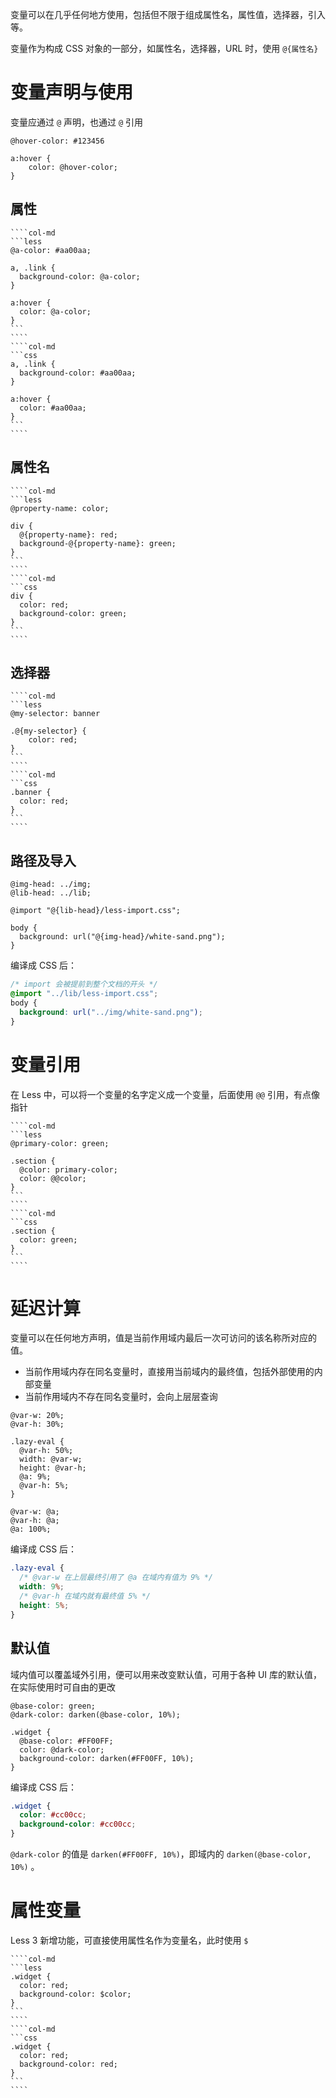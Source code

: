 变量可以在几乎任何地方使用，包括但不限于组成属性名，属性值，选择器，引入等。

变量作为构成 CSS 对象的一部分，如属性名，选择器，URL 时，使用 `@{属性名}`
# 变量声明与使用

变量应通过 `@` 声明，也通过 `@` 引用

```Less
@hover-color: #123456

a:hover {
    color: @hover-color;
}
```
## 属性

`````col
````col-md
```less
@a-color: #aa00aa;  
  
a, .link {  
  background-color: @a-color;  
}  
  
a:hover {  
  color: @a-color;  
}
```
````
````col-md
```css
a, .link {  
  background-color: #aa00aa;  
}

a:hover {  
  color: #aa00aa;  
}
```
````
`````
## 属性名
`````col
````col-md
```less
@property-name: color;  
  
div {  
  @{property-name}: red;  
  background-@{property-name}: green;  
}
```
````
````col-md
```css
div {  
  color: red;  
  background-color: green;  
}
```
````
`````
## 选择器

`````col
````col-md
```less
@my-selector: banner

.@{my-selector} {
    color: red;
}
```
````
````col-md
```css
.banner {  
  color: red;  
}
```
````
`````
## 路径及导入

```Less
@img-head: ../img;  
@lib-head: ../lib;  
  
@import "@{lib-head}/less-import.css";  
  
body {  
  background: url("@{img-head}/white-sand.png");  
}
```

编译成 CSS 后：

```CSS
/* import 会被提前到整个文档的开头 */
@import "../lib/less-import.css";
body {  
  background: url("../img/white-sand.png");  
}
```
# 变量引用

在 Less 中，可以将一个变量的名字定义成一个变量，后面使用 `@@` 引用，有点像指针

`````col
````col-md
```less
@primary-color: green;  
  
.section {  
  @color: primary-color;  
  color: @@color;  
}
```
````
````col-md
```css
.section {  
  color: green;  
}
```
````
`````
# 延迟计算

变量可以在任何地方声明，值是当前作用域内最后一次可访问的该名称所对应的值。
- 当前作用域内存在同名变量时，直接用当前域内的最终值，包括外部使用的内部变量
- 当前作用域内不存在同名变量时，会向上层层查询

```Less
@var-w: 20%;  
@var-h: 30%;  
  
.lazy-eval {  
  @var-h: 50%;  
  width: @var-w;  
  height: @var-h;  
  @a: 9%;  
  @var-h: 5%;  
}  
  
@var-w: @a;  
@var-h: @a;  
@a: 100%;
```

编译成 CSS 后：

```CSS
.lazy-eval {  
  /* @var-w 在上层最终引用了 @a 在域内有值为 9% */
  width: 9%;  
  /* @var-h 在域内就有最终值 5% */
  height: 5%;  
}
```

## 默认值

域内值可以覆盖域外引用，便可以用来改变默认值，可用于各种 UI 库的默认值，在实际使用时可自由的更改

```Less
@base-color: green;  
@dark-color: darken(@base-color, 10%);  
  
.widget {  
  @base-color: #FF00FF;  
  color: @dark-color;  
  background-color: darken(#FF00FF, 10%);  
}
```

编译成 CSS 后：

```CSS
.widget {  
  color: #cc00cc;  
  background-color: #cc00cc;  
}
```

 `@dark-color` 的值是 `darken(#FF00FF, 10%)`，即域内的 `darken(@base-color, 10%)` 。
# 属性变量

Less 3 新增功能，可直接使用属性名作为变量名，此时使用 `$`

`````col
````col-md
```less
.widget {  
  color: red;  
  background-color: $color;  
}
```
````
````col-md
```css
.widget {  
  color: red;  
  background-color: red;  
}
```
````
`````
